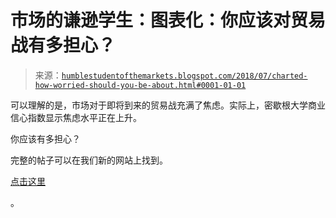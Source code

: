 <!--yml

类别：未分类

日期：2024-05-18 02:39:22

-->

# 市场的谦逊学生：图表化：你应该对贸易战有多担心？

> 来源：[`humblestudentofthemarkets.blogspot.com/2018/07/charted-how-worried-should-you-be-about.html#0001-01-01`](https://humblestudentofthemarkets.blogspot.com/2018/07/charted-how-worried-should-you-be-about.html#0001-01-01)

可以理解的是，市场对于即将到来的贸易战充满了焦虑。实际上，密歇根大学商业信心指数显示焦虑水平正在上升。

你应该有多担心？

完整的帖子可以在我们新的网站上找到。

[点击这里](https://humblestudentofthemarkets.com/2018/07/23/charted-how-worried-should-you-be-about-a-trade-war/)

。
